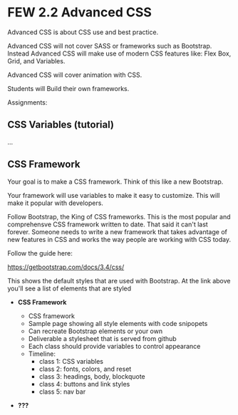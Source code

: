# FEW 2.2 Advanced CSS

Advanced CSS is about CSS use and best practice. 

Advanced CSS will not cover SASS or frameworks such as Bootstrap. Instead Advanced CSS will make use of modern CSS features like: Flex Box, Grid, and Variables.

Advanced CSS will cover animation with CSS. 

Students will Build their own frameworks. 

Assignments: 

## CSS Variables (tutorial)

...

## CSS Framework

Your goal is to make a CSS framework. Think of this like a new Bootstrap. 

Your framework will use variables to make it easy to customize. This will make it popular with developers. 

Follow Bootstrap, the King of CSS frameworks. This is the most popular and comprehensve CSS framework written to date. That said it can't last forever. Someone needs to write a new framework that takes advantage of new features in CSS and works the way people are working with CSS today. 

Follow the guide here: 

https://getbootstrap.com/docs/3.4/css/

This shows the default styles that are used with Bootstrap. At the link above you'll see a list of elements that are styled 

- **CSS Framework** 
	- CSS framework 
	- Sample page showing all style elements with code snipopets
	- Can recreate Bootstrap elements or your own
	- Deliverable a stylesheet that is served from github
	- Each class should provide variables to control appearance
	- Timeline:
		- class 1: CSS variables
		- class 2: fonts, colors, and reset 
		- class 3: headings, body, blockquote
		- class 4: buttons and link styles
		- class 5: nav bar

- **???**